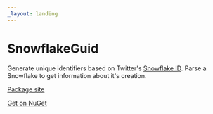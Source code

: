 ```yaml
---
_layout: landing
---
```


# SnowflakeGuid

Generate unique identifiers based on Twitter's [Snowflake ID](https://en.wikipedia.org/wiki/Snowflake_ID).
Parse a Snowflake to get information about it's creation.

[Package site](https://github.com/hudsonventura/SnowflakeGuid)

[Get on NuGet](https://www.nuget.org/packages/SnowflakeGuid)


